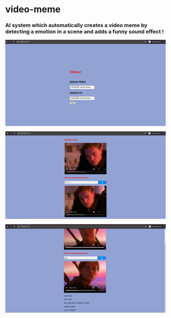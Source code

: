 # video-meme
### AI system which automatically creates a video meme by detecting a emotion in a scene and adds a funny sound effect !

![page1](https://github.com/rohitsroch/video-meme/blob/master/img/screenshot1.png)

![page2](https://github.com/rohitsroch/video-meme/blob/master/img/screenshot2.png)

![page3](https://github.com/rohitsroch/video-meme/blob/master/img/screenshot3.png)
